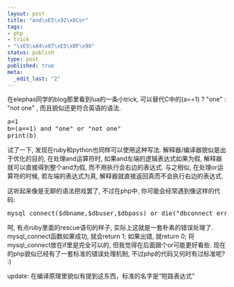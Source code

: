 ```yaml
--- 
layout: post
title: "and\xE5\x92\x8Cor"
tags: 
- php
- trick
- "\xE5\xA4\x87\xE5\xBF\x98"
status: publish
type: post
published: true
meta: 
  _edit_last: "2"
---
```

在elephas同学的blog那里看到lua的一条小trick, 可以替代C中的(a==1) ? "one" : "not one" , 而且貌似还更符合英语的语法.
<pre lang="lua">
a=1
b=(a==1) and "one" or "not one"
print(b)
</pre>
试了一下, 发现在ruby和python也同样可以使用这种写法. 解释器/编译器貌似是出于优化的目的, 在处理and运算符时, 如果and左端的逻辑表达式如果为假, 解释器就可以直接得到整个and为假, 而不用执行会右边的表达式. 与之相似, 在处理or运算符的时候, 若左端的表达式为真, 解释器就直接返回真而不会执行右边的表达式.

这听起来像是无聊的语法把戏罢了, 不过在php中, 你可能会经常遇到像这样的代码:
<pre lang="php">
mysql_connect($dbname,$dbuser,$dbpass) or die("dbconnect error!");
</pre>
呵, 有点ruby里面的rescue语句的样子, 实际上这就是一套朴素的错误处理了. mysql_connect函数如果成功, 就会return 1; 如果出错, 就return 0; 将mysql_connect放在if里是完全可以的, 但我觉得在后面跟个or可能更好看些. 现在的php貌似已经有了一套标准的错误处理机制, 不过php的代码又何时有过标准呢?  :)

update: 在编译原理里貌似有提到这东西，标准的名字是“短路表达式”
